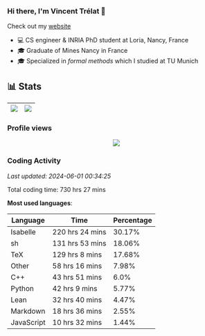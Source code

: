 ### Hi there, I'm Vincent Trélat 👋

Check out my [website](https://vtrelat.github.io)

-   💻 CS engineer & INRIA PhD student at Loria, Nancy, France
-   🎓 Graduate of Mines Nancy in France
-   🎓 Specialized in _formal methods_ which I studied at TU Munich

## 📊 **Stats**

| <img align="center" src="https://readme-stats.clckblog.space/api?username=VTrelat&show_icons=true&include_all_commits=true&theme=tokyonight&hide_border=true" /> | <img align="center" src="https://readme-stats.clckblog.space/api/top-langs/?username=VTrelat&layout=compact&theme=tokyonight&hide_border=true" /> |
| ---------------------------------------------------------------------------------------------------------------------------------------------------------------- | ------------------------------------------------------------------------------------------------------------------------------------------------- |

### Profile views

<p align="center">
 <img src="https://profile-counter.glitch.me/VTrelat/count.svg" />
</p>

<!--automations-->
### Coding Activity
_Last updated: 2024-06-01 00:34:25_

Total coding time: 730 hrs 27 mins

**Most used languages**:

| Language | Time | Percentage |
| ------------- | ------------- | ------------- |
| Isabelle | 220 hrs 24 mins | 30.17% |
| sh | 131 hrs 53 mins | 18.06% |
| TeX | 129 hrs 8 mins | 17.68% |
| Other | 58 hrs 16 mins | 7.98% |
| C++ | 43 hrs 51 mins | 6.0% |
| Python | 42 hrs 9 mins | 5.77% |
| Lean | 32 hrs 40 mins | 4.47% |
| Markdown | 18 hrs 36 mins | 2.55% |
| JavaScript | 10 hrs 32 mins | 1.44% |

